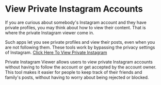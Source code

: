 # View Private Instagram Accounts

If you are curious about somebody's Instagram account and they have private profiles, you may think about how to view their content. That is where the private Instagram viewer come in.

Such apps let you see private profiles and view their posts, even when you are not following them. These tools work by bypassing the privacy settings of Instagram.
<a href="https://www.mxtool.online/tools/private-instagram/">
Click Here To View Private Instagram
</a>

Private Instagram Viewer allows users to view private Instagram accounts without having to follow the account or get accepted by the account owner. This tool makes it easier for people to keep track of their friends and family's posts, without having to worry about being rejected or blocked.
